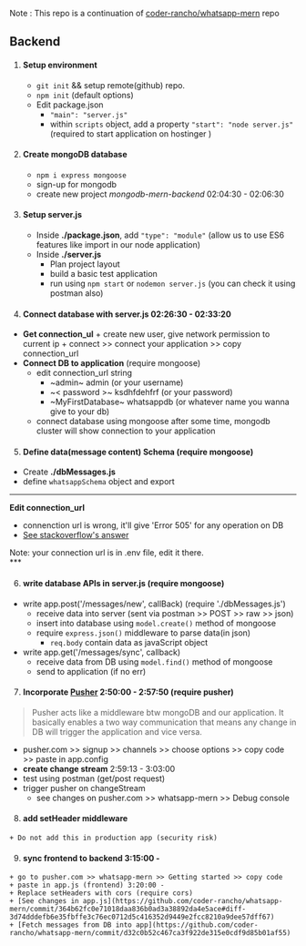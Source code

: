 Note : This repo is a continuation of [coder-rancho/whatsapp-mern](https://github.com/coder-rancho/whatsapp-mern) repo

## Backend 

1. #### Setup environment 
    + `git init` && setup remote(github) repo.
    + `npm init` (default options)
    + Edit package.json
        + `"main": "server.js"` 
        + within `scripts` object, add a property `"start": "node server.js"` (required to start application on hostinger )

2. #### Create mongoDB database
    + `npm i express mongoose`
    + sign-up for mongodb
    + create new project *mongodb-mern-backend* 02:04:30 - 02:06:30

3. #### Setup server.js
    + Inside **./package.json**, add `"type": "module"` (allow us to use ES6 features like import in our node application)
    + Inside **./server.js**
        + Plan project layout
        + build a basic test application
        + run using `npm start` or `nodemon server.js` (you can check it using postman also)

4. #### Connect database with server.js 02:26:30 - 02:33:20
  +  **Get connection_ul**
    + create new user, give network permission to current ip
    + connect >> connect your application >> copy connection_url
  + **Connect DB to application** (require mongoose)
    + edit connection_url string
        + ~admin~ admin (or your username)
        + ~< password >~ ksdhfdehfrf (or your password)
        + ~MyFirstDatabase~ whatsappdb (or whatever name you wanna give to your db)
    + connect database using mongoose 
    after some time, mongodb cluster will show connection to your application

5. #### Define data(message content) Schema (require mongoose)
  + Create **./dbMessages.js**
  + define `whatsappSchema` object and export

***
<div >
    <strong>Edit connection_url</strong><br>
    <ul>
        <li>connenction url is wrong, it'll give 'Error 505' for any operation on DB</li>
        <li><a href="https://stackoverflow.com/questions/58617287/unhandledpromiserejectionwarning-mongoerror-w-has-to-be-a-number-or-a-string-a">See stackoverflow's answer</a></li>
    </ul>
    Note: your connection url is in .env file, edit it there.
</div>
***

6. #### write database APIs in server.js (require mongoose)
  + write app.post('/messages/new', callBack) (require './dbMessages.js')
      + receive data into server (sent via postman >> POST >> raw >> json)
      + insert into database using `model.create()` method of mongoose
      + require `express.json()` middleware to parse data(in json)
        + `req.body` contain data as javaScript object
  + write app.get('/messages/sync', callback)
      + receive data from DB using `model.find()` method of mongoose
      + send to application (if no err)

7. #### Incorporate [Pusher](www.pusher.com "Make mongoDB realtime") 2:50:00 - 2:57:50 (require pusher)
  > Pusher acts like a middleware btw mongoDB and our application. It basically enables a two way communication that means any change in DB will trigger the application and vice versa.
  + pusher.com >> signup >> channels >> choose options >> copy code >> paste in app.config
  + **create change stream** 2:59:13 - 3:03:00
  + test using postman (get/post request)
  + trigger pusher on changeStream 
      + see changes on pusher.com >> whatsapp-mern >> Debug console
  
  8. #### add setHeader middleware
    + Do not add this in production app (security risk)

  9. #### sync frontend to backend 3:15:00 -  
    + go to pusher.com >> whatsapp-mern >> Getting started >> copy code
    + paste in app.js (frontend) 3:20:00 - 
    + Replace setHeaders with cors (require cors)
    + [See changes in app.js](https://github.com/coder-rancho/whatsapp-mern/commit/364b62fc0e71018daa836b0ad3a38892da4e5ace#diff-3d74dddefb6e35fbffe3c76ec0712d5c416352d9449e2fcc8210a9dee57dff67)
    + [Fetch messages from DB into app](https://github.com/coder-rancho/whatsapp-mern/commit/d32c0b52c467ca3f922de315e0cdf9d85b01af55)